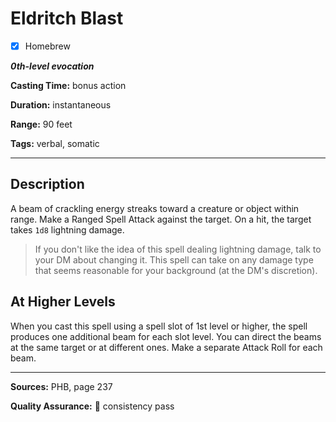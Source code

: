 # Eldritch Blast

- [x] Homebrew

***0th-level evocation***

**Casting Time:** bonus action

**Duration:** instantaneous

**Range:** 90 feet

**Tags:** verbal, somatic

---

## Description
A beam of crackling energy streaks toward a creature or object within range.
Make a Ranged Spell Attack against the target.
On a hit, the target takes `1d8` lightning damage.

> If you don't like the idea of this spell dealing lightning damage, talk to your DM about changing it.
> This spell can take on any damage type that seems reasonable for your background (at the DM's discretion).

## At Higher Levels
When you cast this spell using a spell slot of 1st level or higher, the spell produces one additional beam for each slot level.
You can direct the beams at the same target or at different ones.
Make a separate Attack Roll for each beam.

---

**Sources:** PHB, page 237

**Quality Assurance:** :star2: consistency pass
